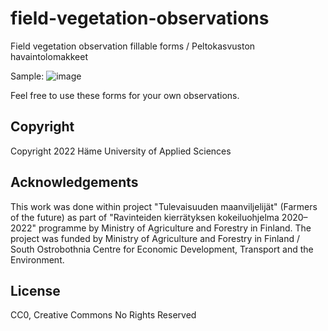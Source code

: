 # field-vegetation-observations
Field vegetation observation fillable forms / Peltokasvuston havaintolomakkeet

Sample:
![image](https://user-images.githubusercontent.com/60920087/232011367-240a9c79-1a9d-460c-8982-f390face810c.png)

Feel free to use these forms for your own observations.

## Copyright

Copyright 2022 Häme University of Applied Sciences

## Acknowledgements

This work was done within project "Tulevaisuuden maanviljelijät" (Farmers of the future) as part of "Ravinteiden kierrätyksen kokeiluohjelma 2020–2022" programme by Ministry of Agriculture and Forestry in Finland. The project was funded by Ministry of Agriculture and Forestry in Finland / South Ostrobothnia Centre for Economic Development, Transport and the Environment.

## License

CC0, Creative Commons No Rights Reserved
